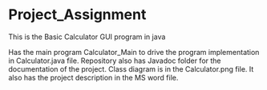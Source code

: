 # Project_Assignment

This is the Basic Calculator GUI program in java

Has the main program Calculator_Main to drive the program implementation in Calculator.java file.
Repository also has Javadoc folder for the documentation of the project.
Class diagram is in the Calculator.png file.
It also has the project description in the MS word file.
